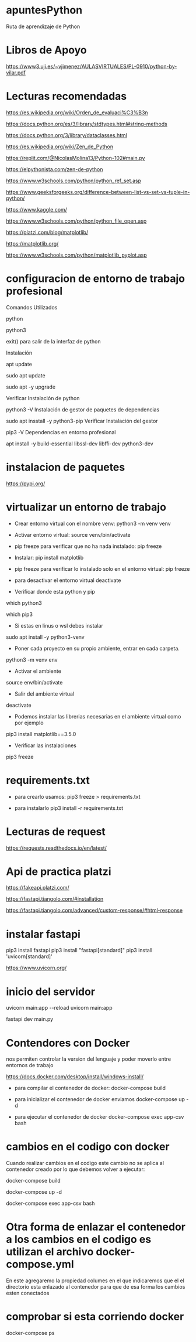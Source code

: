 # apuntesPython
Ruta de aprendizaje de Python

# Libros de Apoyo
https://www3.uji.es/~vjimenez/AULASVIRTUALES/PL-0910/python-by-vilar.pdf

# Lecturas recomendadas
https://es.wikipedia.org/wiki/Orden_de_evaluaci%C3%B3n

https://docs.python.org/es/3/library/stdtypes.html#string-methods

https://docs.python.org/3/library/dataclasses.html

https://es.wikipedia.org/wiki/Zen_de_Python

https://replit.com/@NicolasMolina13/Python-102#main.py

https://elpythonista.com/zen-de-python

https://www.w3schools.com/python/python_ref_set.asp

https://www.geeksforgeeks.org/difference-between-list-vs-set-vs-tuple-in-python/

https://www.kaggle.com/

https://www.w3schools.com/python/python_file_open.asp

https://platzi.com/blog/matplotlib/

https://matplotlib.org/

https://www.w3schools.com/python/matplotlib_pyplot.asp

# configuracion de entorno de trabajo profesional

Comandos Utilizados

python

python3

exit() para salir de la interfaz de python

Instalación

apt update

sudo apt update

sudo apt -y upgrade

Verificar Instalación de python

python3 -V
Instalación de gestor de paquetes de dependencias

sudo apt insstall -y python3-pip
Verificar Instalación del gestor

pip3 -V
Dependencias en entorno profesional

apt install -y build-essential libssl-dev libffi-dev python3-dev

# instalacion de paquetes
https://pypi.org/

# virtualizar un entorno de trabajo

- Crear entorno virtual con el nombre venv:
python3 -m venv venv

- Activar entorno virtual:
source venv/bin/activate

- pip freeze para verificar que no ha nada instalado:
pip freeze

- Instalar:
pip install matplotlib

- pip freeze para verificar lo instalado solo en el entorno virtual:
pip freeze

- para desactivar el entorno virtual
deactivate

- Verificar donde esta python y pip

which python3

which pip3

- Si estas en linus o wsl debes instalar

sudo apt install -y python3-venv

- Poner cada proyecto en su propio ambiente, entrar en cada carpeta.

python3 -m venv env

- Activar el ambiente

source env/bin/activate

- Salir del ambiente virtual

deactivate

- Podemos instalar las librerias necesarias en el ambiente virtual como por ejemplo

pip3 install matplotlib==3.5.0

- Verificar las instalaciones

pip3 freeze

# requirements.txt
- para crearlo usamos:
pip3 freeze > requirements.txt

- para instalarlo
pip3 install -r requirements.txt 

# Lecturas de request
https://requests.readthedocs.io/en/latest/

# Api de practica platzi
https://fakeapi.platzi.com/

https://fastapi.tiangolo.com/#installation

https://fastapi.tiangolo.com/advanced/custom-response/#html-response

# instalar fastapi
pip3 install fastapi
pip3 install "fastapi[standard]"
pip3 install 'uvicorn[standard]'

https://www.uvicorn.org/

# inicio del servidor
uvicorn main:app --reload
uvicorn main:app

fastapi dev main.py

# Contendores con Docker
nos permiten controlar la version del lenguaje  y poder moverlo entre entornos de trabajo

https://docs.docker.com/desktop/install/windows-install/

- para compilar el contenedor de docker:
docker-compose build 

- para inicializar el contenedor de docker enviamos
docker-compose up -d

- para ejecutar el contenedor de docker
docker-compose exec app-csv bash

# cambios en el codigo con docker
Cuando realizar cambios en el codigo este cambio no se aplica al contenedor creado por lo que debemos volver a ejecutar:

docker-compose build

docker-compose up -d

docker-compose exec app-csv bash

# Otra forma de enlazar el contenedor a los cambios en el codigo es utilizan el archivo docker-compose.yml
En este agregaremo la propiedad columes en el que indicaremos que el el directorio esta enlazado al contenedor para que de esa forma los cambios esten conectados

# comprobar si esta corriendo docker
docker-compose ps